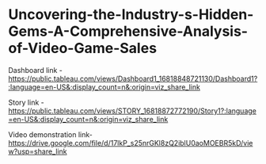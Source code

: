 # Uncovering-the-Industry-s-Hidden-Gems-A-Comprehensive-Analysis-of-Video-Game-Sales


Dashboard link - https://public.tableau.com/views/Dashboard1_16818848721130/Dashboard1?:language=en-US&:display_count=n&:origin=viz_share_link

Story link - https://public.tableau.com/views/STORY_16818872772190/Story1?:language=en-US&:display_count=n&:origin=viz_share_link

Video demonstration link-https://drive.google.com/file/d/17lkP_s25nrGKl8zQ2iblU0aoMOEBR5kD/view?usp=share_link
